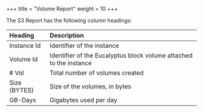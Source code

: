 +++
title = "Volume Report"
weight = 10
+++

The S3 Report has the following column headings: 



| Heading | Description | 
|  :---- |  :---- | 
| Instance Id | Identifier of the instance | 
| Volume Id | Identifier of the Eucalyptus block volume attached to the instance | 
| # Vol | Total number of volumes created | 
| Size (BYTES) | Size of the volumes, in bytes | 
| GB-Days | Gigabytes used per day | 


